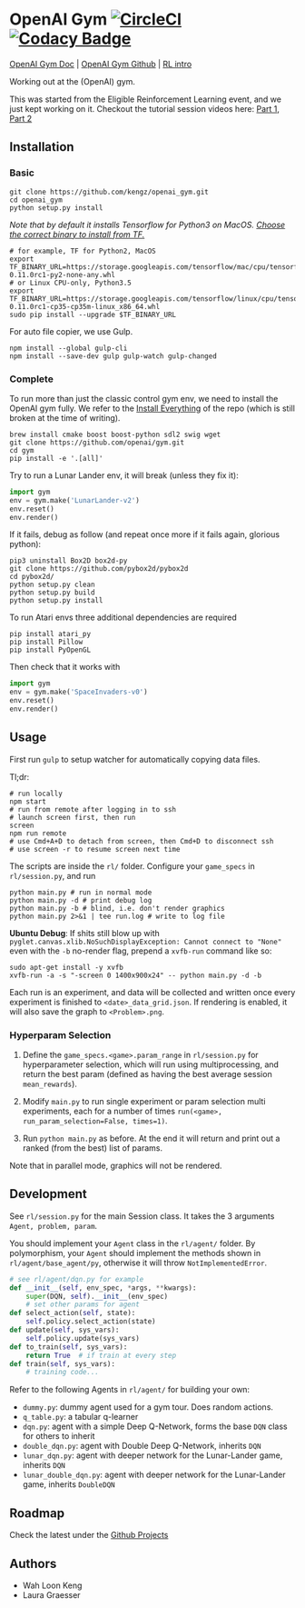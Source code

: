 # OpenAI Gym [![CircleCI](https://circleci.com/gh/kengz/openai_gym.svg?style=shield)](https://circleci.com/gh/kengz/openai_gym) [![Codacy Badge](https://api.codacy.com/project/badge/Grade/a0e6bbbb6c4845ccaab2db9aecfecbb0)](https://www.codacy.com/app/kengzwl/openai_gym?utm_source=github.com&amp;utm_medium=referral&amp;utm_content=kengz/openai_gym&amp;utm_campaign=Badge_Grade)

[OpenAI Gym Doc](https://gym.openai.com/docs) | [OpenAI Gym Github](https://github.com/openai/gym) | [RL intro](https://gym.openai.com/docs/rl)

Working out at the (OpenAI) gym.

This was started from the Eligible Reinforcement Learning event, and we just kept working on it. Checkout the tutorial session videos here: [Part 1](https://youtu.be/qBhLoeijgtA), [Part 2](https://youtu.be/wNSlZJGdodE)


## Installation

### Basic

```shell
git clone https://github.com/kengz/openai_gym.git
cd openai_gym
python setup.py install
```

*Note that by default it installs Tensorflow for Python3 on MacOS. [Choose the correct binary to install from TF.](https://www.tensorflow.org/versions/r0.11/get_started/os_setup.html#pip-installation)*

```shell
# for example, TF for Python2, MacOS
export TF_BINARY_URL=https://storage.googleapis.com/tensorflow/mac/cpu/tensorflow-0.11.0rc1-py2-none-any.whl
# or Linux CPU-only, Python3.5
export TF_BINARY_URL=https://storage.googleapis.com/tensorflow/linux/cpu/tensorflow-0.11.0rc1-cp35-cp35m-linux_x86_64.whl
sudo pip install --upgrade $TF_BINARY_URL
```

For auto file copier, we use Gulp.

```shell
npm install --global gulp-cli
npm install --save-dev gulp gulp-watch gulp-changed
```

### Complete

To run more than just the classic control gym env, we need to install the OpenAI gym fully. We refer to the [Install Everything](https://github.com/openai/gym#installing-everything) of the repo (which is still broken at the time of writing).

```shell
brew install cmake boost boost-python sdl2 swig wget
git clone https://github.com/openai/gym.git
cd gym
pip install -e '.[all]'
```

Try to run a Lunar Lander env, it will break (unless they fix it):
```python
import gym
env = gym.make('LunarLander-v2')
env.reset()
env.render()
```

If it fails, debug as follow (and repeat once more if it fails again, glorious python):

```shell
pip3 uninstall Box2D box2d-py
git clone https://github.com/pybox2d/pybox2d
cd pybox2d/
python setup.py clean
python setup.py build
python setup.py install
```

To run Atari envs three additional dependencies are required

```shell
pip install atari_py
pip install Pillow
pip install PyOpenGL
```

Then check that it works with
```python
import gym
env = gym.make('SpaceInvaders-v0')
env.reset()
env.render()
```

## Usage

First run `gulp` to setup watcher for automatically copying data files.

Tl;dr:

```shell
# run locally
npm start
# run from remote after logging in to ssh
# launch screen first, then run
screen
npm run remote
# use Cmd+A+D to detach from screen, then Cmd+D to disconnect ssh
# use screen -r to resume screen next time
```

The scripts are inside the `rl/` folder. Configure your `game_specs` in `rl/session.py`, and run

```shell
python main.py # run in normal mode
python main.py -d # print debug log
python main.py -b # blind, i.e. don't render graphics
python main.py 2>&1 | tee run.log # write to log file
```

**Ubuntu Debug**: If shits still blow up with `pyglet.canvas.xlib.NoSuchDisplayException: Cannot connect to "None"` even with the `-b` no-render flag, prepend a `xvfb-run` command like so:

```shell
sudo apt-get install -y xvfb
xvfb-run -a -s "-screen 0 1400x900x24" -- python main.py -d -b
```

Each run is an experiment, and data will be collected and written once every experiment is finished to `<date>_data_grid.json`. If rendering is enabled, it will also save the graph to `<Problem>.png`.


### Hyperparam Selection

1. Define the `game_specs.<game>.param_range` in `rl/session.py` for hyperparameter selection, which will run using multiprocessing, and return the best param (defined as having the best average session `mean_rewards`).

2. Modify `main.py` to run single experiment or param selection multi experiments, each for a number of times `run(<game>, run_param_selection=False, times=1)`.

3. Run `python main.py` as before. At the end it will return and print out a ranked (from the best) list of params.

Note that in parallel mode, graphics will not be rendered.


## Development

See `rl/session.py` for the main Session class. It takes the 3 arguments `Agent, problem, param`.

You should implement your `Agent` class in the `rl/agent/` folder. By polymorphism, your `Agent` should implement the methods shown in `rl/agent/base_agent/py`, otherwise it will throw `NotImplementedError`.

```python
# see rl/agent/dqn.py for example
def __init__(self, env_spec, *args, **kwargs):
    super(DQN, self).__init__(env_spec)
    # set other params for agent
def select_action(self, state):
    self.policy.select_action(state)
def update(self, sys_vars):
    self.policy.update(sys_vars)
def to_train(self, sys_vars):
    return True  # if train at every step
def train(self, sys_vars):
    # training code...
```

Refer to the following Agents in `rl/agent/` for building your own:
- `dummy.py`: dummy agent used for a gym tour. Does random actions.
- `q_table.py`: a tabular q-learner
- `dqn.py`: agent with a simple Deep Q-Network, forms the base `DQN` class for others to inherit
- `double_dqn.py`: agent with Double Deep Q-Network, inherits `DQN`
- `lunar_dqn.py`: agent with deeper network for the Lunar-Lander game, inherits `DQN`
- `lunar_double_dqn.py`: agent with deeper network for the Lunar-Lander game, inherits `DoubleDQN`


## Roadmap

Check the latest under the [Github Projects](https://github.com/kengz/openai_gym/projects)

## Authors

- Wah Loon Keng
- Laura Graesser
